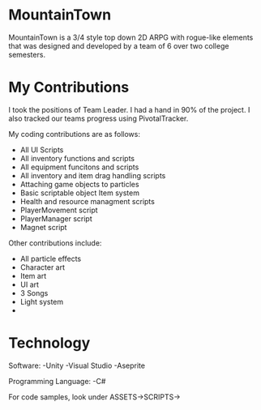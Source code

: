 # MountainTown

MountainTown is a 3/4 style top down 2D ARPG with rogue-like elements that was designed and developed by a team of 6 over two college semesters.

# My Contributions

I took the positions of Team Leader. I had a hand in 90% of the project. I also tracked our teams progress using PivotalTracker. 

My coding contributions are as follows:
- All UI Scripts
- All inventory functions and scripts
- All equipment funcitons and scripts
- All inventory and item drag handling scripts
- Attaching game objects to particles
- Basic scriptable object Item system
- Health and resource managment scripts
- PlayerMovement script
- PlayerManager script
- Magnet script

Other contributions include:
- All particle effects
- Character art
- Item art
- UI art
- 3 Songs
- Light system
- 
# Technology

Software:
-Unity
-Visual Studio
-Aseprite

Programming Language:
-C#

For code samples, look under ASSETS->SCRIPTS->
